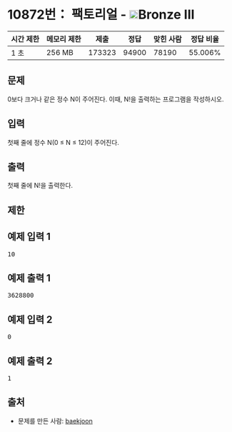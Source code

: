 # 10872번： 팩토리얼 - <img src="https://static.solved.ac/tier_small/3.svg" style="height:20px" />Bronze III


| 시간 제한 | 메모리 제한 | 제출 | 정답 | 맞힌 사람 | 정답 비율 |
| --- | --- | --- | --- | --- | --- |
| 1 초 | 256 MB | 173323 | 94900 | 78190 | 55.006% |


## 문제


0보다 크거나 같은 정수 N이 주어진다. 이때, N!을 출력하는 프로그램을 작성하시오.




## 입력


첫째 줄에 정수 N(0 ≤ N ≤ 12)이 주어진다.




## 출력


첫째 줄에 N!을 출력한다.




## 제한




## 예제 입력 1


<pre>10
</pre>


## 예제 출력 1


<pre>3628800
</pre>




## 예제 입력 2


<pre>0
</pre>


## 예제 출력 2


<pre>1
</pre>






## 출처


- 문제를 만든 사람: [baekjoon](/user/baekjoon)




